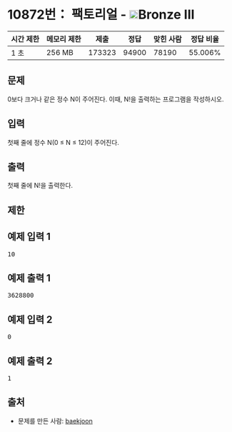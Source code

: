 # 10872번： 팩토리얼 - <img src="https://static.solved.ac/tier_small/3.svg" style="height:20px" />Bronze III


| 시간 제한 | 메모리 제한 | 제출 | 정답 | 맞힌 사람 | 정답 비율 |
| --- | --- | --- | --- | --- | --- |
| 1 초 | 256 MB | 173323 | 94900 | 78190 | 55.006% |


## 문제


0보다 크거나 같은 정수 N이 주어진다. 이때, N!을 출력하는 프로그램을 작성하시오.




## 입력


첫째 줄에 정수 N(0 ≤ N ≤ 12)이 주어진다.




## 출력


첫째 줄에 N!을 출력한다.




## 제한




## 예제 입력 1


<pre>10
</pre>


## 예제 출력 1


<pre>3628800
</pre>




## 예제 입력 2


<pre>0
</pre>


## 예제 출력 2


<pre>1
</pre>






## 출처


- 문제를 만든 사람: [baekjoon](/user/baekjoon)




